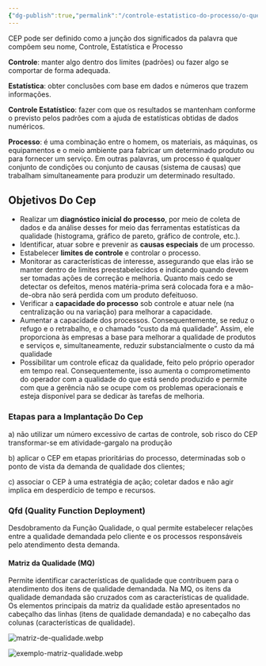 ```yaml
---
{"dg-publish":true,"permalink":"/controle-estatistico-do-processo/o-que-e-cep/","created":"2025-05-21T08:07:41.747-03:00"}
---
```



CEP pode ser definido como a junção dos significados da palavra que compõem seu nome, Controle, Estatística e Processo

**Controle**: manter algo dentro dos limites (padrões) ou fazer algo se comportar de forma adequada.

**Estatística**: obter conclusões com base em dados e números que trazem informações.

**Controle Estatístico**: fazer com que os resultados se mantenham conforme o previsto pelos padrões com a ajuda de estatísticas obtidas de dados numéricos.

**Processo**: é uma combinação entre o homem, os materiais, as máquinas, os equipamentos e o meio ambiente para fabricar um determinado produto ou para fornecer um serviço. Em outras palavras, um processo é qualquer conjunto de condições ou conjunto de causas (sistema de causas) que trabalham simultaneamente para produzir um determinado resultado.

## Objetivos Do Cep

- Realizar um **diagnóstico inicial do processo**, por meio de coleta de dados e da análise desses for meio das ferramentas estatísticas da qualidade (histograma, gráfico de pareto, gráfico de controle, etc.).
- Identificar, atuar sobre e prevenir as **causas especiais** de um processo.
- Estabelecer **limites de controle** e controlar o processo.
- Monitorar as características de interesse, assegurando que elas irão se manter dentro de limites preestabelecidos e indicando quando devem ser tomadas ações de correção e melhoria. Quanto mais cedo se detectar os defeitos, menos matéria-prima será colocada fora e a mão-de-obra não será perdida com um produto defeituoso.
- Verificar a **capacidade do processo** sob controle e atuar nele (na centralização ou na variação) para melhorar a capacidade.
- Aumentar a capacidade dos processos. Consequentemente, se reduz o refugo e o retrabalho, e o chamado “custo da má qualidade”. Assim, ele proporciona às empresas a base para melhorar a qualidade de produtos e serviços e, simultaneamente, reduzir substancialmente o custo da má qualidade
- Possibilitar um controle eficaz da qualidade, feito pelo próprio operador em tempo real. Consequentemente, isso aumenta o comprometimento do operador com a qualidade do que está sendo produzido e permite com que a gerência não se ocupe com os problemas operacionais e esteja disponível para se dedicar às tarefas de melhoria.

### Etapas para a Implantação Do Cep

a) não utilizar um número excessivo de cartas de controle, sob risco do CEP transformar-se em atividade-gargalo na produção

b) aplicar o CEP em etapas prioritárias do processo, determinadas sob o ponto de vista da demanda de qualidade dos clientes;

c) associar o CEP à uma estratégia de ação; coletar dados e não agir implica em desperdício de tempo e recursos.

### Qfd (Quality Function Deployment)

Desdobramento da Função Qualidade, o qual permite estabelecer relações entre a qualidade demandada pelo cliente e os processos responsáveis pelo atendimento desta demanda.

#### Matriz da Qualidade (MQ)

Permite identificar características de qualidade que contribuem para o atendimento dos itens de qualidade demandada. Na MQ, os itens da qualidade demandada são cruzados com as características de qualidade. Os elementos principais da matriz da qualidade estão apresentados no cabeçalho das linhas (itens de qualidade demandada) e no cabeçalho das colunas (características de qualidade).

![matriz-de-qualidade.webp](/img/user/Controle%20Estat%C3%ADstico%20do%20Processo/_attachments/matriz-de-qualidade.webp)

![exemplo-matriz-qualidade.webp](/img/user/Controle%20Estat%C3%ADstico%20do%20Processo/_attachments/exemplo-matriz-qualidade.webp)
